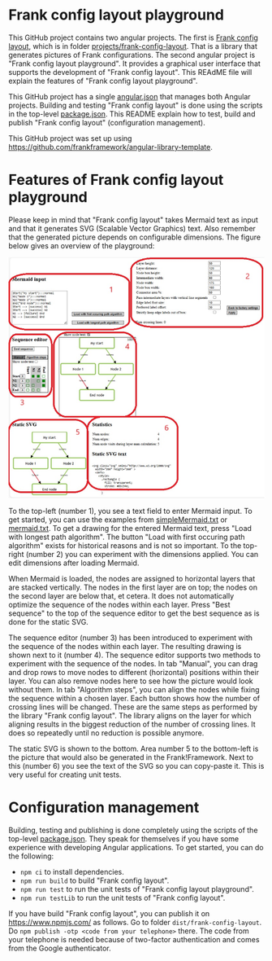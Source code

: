 # Frank config layout playground

This GitHub project contains two angular projects. The first is [Frank config layout](./projects/frank-config-layout/README.md), which is in folder [projects/frank-config-layout](./projects/frank-config-layout). That is a library that generates pictures of Frank configurations. The second angular project is "Frank config layout playground". It provides a graphical user interface that supports the development of "Frank config layout". This REAdME file will explain the features of "Frank config layout playground".

This GitHub project has a single [angular.json](./angular.json) that manages both Angular projects. Building and testing "Frank config layout" is done using the scripts in the top-level [package.json](./package.json). This README explain how to test, build and publish "Frank config layout" (configuration management).

This GitHub project was set up using https://github.com/frankframework/angular-library-template.

# Features of Frank config layout playground

Please keep in mind that "Frank config layout" takes Mermaid text as input and that it generates SVG (Scalable Vector Graphics) text. Also remember that the generated picture depends on configurable dimensions. The figure below gives an overview of the playground:

![playground](./pictures/playground.jpg)

To the top-left (number 1), you see a text field to enter Mermaid input. To get started, you can use the examples from [simpleMermaid.txt](./src/assets/simpleMermaid.txt) or [mermaid.txt](./src/assets/mermaid.txt). To get a drawing for the entered Mermaid text, press "Load with longest path algorithm". The button "Load with first occuring path algorithm" exists for historical reasons and is not so important. To the top-right (number 2) you can experiment with the dimensions applied. You can edit dimensions after loading Mermaid.

When Mermaid is loaded, the nodes are assigned to horizontal layers that are stacked vertically. The nodes in the first layer are on top; the nodes on the second layer are below that, et cetera. It does not automatically optimize the sequence of the nodes within each layer. Press "Best sequence" to the top of the sequence editor to get the best sequence as is done for the static SVG.

The sequence editor (number 3) has been introduced to experiment with the sequence of the nodes within each layer. The resulting drawing is shown next to it (number 4).
The sequence editor supports two methods to experiment with the sequence of the nodes. In tab "Manual", you can drag and drop rows to move nodes to different (horizontal) positions within their layer. You can also remove nodes here to see how the picture would look without them. In tab "Algorithm steps", you can align the nodes while fixing the sequence within a chosen layer. Each button shows how the number of crossing lines will be changed. These are the same steps as performed by the library "Frank config layout". The library aligns on the layer for which aligning results in the biggest reduction of the number of crossing lines. It does so repeatedly until no reduction is possible anymore.

The static SVG is shown to the bottom. Area number 5 to the bottom-left is the picture that would also be generated in the Frank!Framework. Next to this (number 6) you see the text of the SVG so you can copy-paste it. This is very useful for creating unit tests.

# Configuration management

Building, testing and publishing is done completely using the scripts of the top-level [package.json](./package.json). They speak for themselves if you have some experience with developing Angular applications. To get started, you can do the following:

* `npm ci` to install dependencies.
* `npm run build` to build "Frank config layout".
* `npm run test` to run the unit tests of "Frank config layout playground".
* `npm run testLib` to run the unit tests of "Frank config layout".

If you have build "Frank config layout", you can publish it on https://www.npmjs.com/ as follows. Go to folder `dist/frank-config-layout`. Do `npm publish -otp <code from your telephone>` there. The code from your telephone is needed because of two-factor authentication and comes from the Google authenticator.
